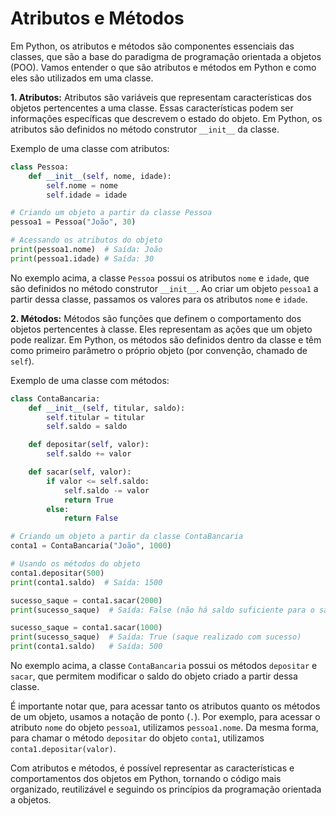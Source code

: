 # Atributos e Métodos

Em Python, os atributos e métodos são componentes essenciais das classes, que são a base do paradigma de programação orientada a objetos (POO). Vamos entender o que são atributos e métodos em Python e como eles são utilizados em uma classe.

**1. Atributos:**
Atributos são variáveis que representam características dos objetos pertencentes a uma classe. Essas características podem ser informações específicas que descrevem o estado do objeto. Em Python, os atributos são definidos no método construtor `__init__` da classe.

Exemplo de uma classe com atributos:

```python
class Pessoa:
    def __init__(self, nome, idade):
        self.nome = nome
        self.idade = idade

# Criando um objeto a partir da classe Pessoa
pessoa1 = Pessoa("João", 30)

# Acessando os atributos do objeto
print(pessoa1.nome)  # Saída: João
print(pessoa1.idade) # Saída: 30
```

No exemplo acima, a classe `Pessoa` possui os atributos `nome` e `idade`, que são definidos no método construtor `__init__`. Ao criar um objeto `pessoa1` a partir dessa classe, passamos os valores para os atributos `nome` e `idade`.

**2. Métodos:**
Métodos são funções que definem o comportamento dos objetos pertencentes à classe. Eles representam as ações que um objeto pode realizar. Em Python, os métodos são definidos dentro da classe e têm como primeiro parâmetro o próprio objeto (por convenção, chamado de `self`).

Exemplo de uma classe com métodos:

```python
class ContaBancaria:
    def __init__(self, titular, saldo):
        self.titular = titular
        self.saldo = saldo

    def depositar(self, valor):
        self.saldo += valor

    def sacar(self, valor):
        if valor <= self.saldo:
            self.saldo -= valor
            return True
        else:
            return False

# Criando um objeto a partir da classe ContaBancaria
conta1 = ContaBancaria("João", 1000)

# Usando os métodos do objeto
conta1.depositar(500)
print(conta1.saldo)  # Saída: 1500

sucesso_saque = conta1.sacar(2000)
print(sucesso_saque)  # Saída: False (não há saldo suficiente para o saque)

sucesso_saque = conta1.sacar(1000)
print(sucesso_saque)  # Saída: True (saque realizado com sucesso)
print(conta1.saldo)   # Saída: 500
```

No exemplo acima, a classe `ContaBancaria` possui os métodos `depositar` e `sacar`, que permitem modificar o saldo do objeto criado a partir dessa classe.

É importante notar que, para acessar tanto os atributos quanto os métodos de um objeto, usamos a notação de ponto (`.`). Por exemplo, para acessar o atributo `nome` do objeto `pessoa1`, utilizamos `pessoa1.nome`. Da mesma forma, para chamar o método `depositar` do objeto `conta1`, utilizamos `conta1.depositar(valor)`.

Com atributos e métodos, é possível representar as características e comportamentos dos objetos em Python, tornando o código mais organizado, reutilizável e seguindo os princípios da programação orientada a objetos.